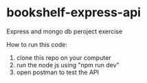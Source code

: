 # bookshelf-express-api
Express and mongo db peroject exercise

How to run this code:
1. clone this repo on your computer
2. run the node js using "npm run dev"
3. open postman to test the API
